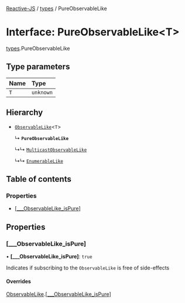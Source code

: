 [Reactive-JS](../README.md) / [types](../modules/types.md) / PureObservableLike

# Interface: PureObservableLike<T\>

[types](../modules/types.md).PureObservableLike

## Type parameters

| Name | Type |
| :------ | :------ |
| `T` | `unknown` |

## Hierarchy

- [`ObservableLike`](types.ObservableLike.md)<`T`\>

  ↳ **`PureObservableLike`**

  ↳↳ [`MulticastObservableLike`](types.MulticastObservableLike.md)

  ↳↳ [`EnumerableLike`](types.EnumerableLike.md)

## Table of contents

### Properties

- [[\_\_\_ObservableLike\_isPure]](types.PureObservableLike.md#[___observablelike_ispure])

## Properties

### [\_\_\_ObservableLike\_isPure]

• **[\_\_\_ObservableLike\_isPure]**: ``true``

Indicates if subscribing to the `ObservableLike` is free of side-effects

#### Overrides

[ObservableLike](types.ObservableLike.md).[[___ObservableLike_isPure]](types.ObservableLike.md#[___observablelike_ispure])
